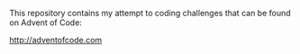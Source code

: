 This repository contains my attempt to coding challenges that can be
found on Advent of Code:

http://adventofcode.com
